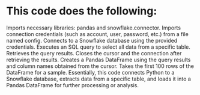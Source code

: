 # This code does the following:

Imports necessary libraries: pandas and snowflake.connector.
Imports connection credentials (such as account, user, password, etc.) from a file named config.
Connects to a Snowflake database using the provided credentials.
Executes an SQL query to select all data from a specific table.
Retrieves the query results.
Closes the cursor and the connection after retrieving the results.
Creates a Pandas DataFrame using the query results and column names obtained from the cursor.
Takes the first 100 rows of the DataFrame for a sample.
Essentially, this code connects Python to a Snowflake database, extracts data from a specific table, and loads it into a Pandas DataFrame for further processing or analysis.
